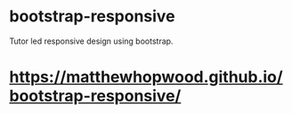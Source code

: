 # bootstrap-responsive
Tutor led responsive design using bootstrap.
# https://matthewhopwood.github.io/bootstrap-responsive/
